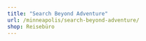 ```yaml
---
title: "Search Beyond Adventure"
url: /minneapolis/search-beyond-adventure/
shop: Reisebüro
---
```

